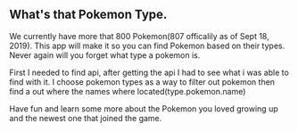 ## What's that Pokemon Type.

We currently have more that 800 Pokemon(807 officalily as of Sept 18, 2019). This app will make it so you can find Pokemon based on their types. Never again will you forget what type a pokemon is.

First I needed to find api, after getting the api I had to see what i was able to find with it. I choose pokemon types as a way to filter out pokemon then find a out where the names where located(type.pokemon.name)

Have fun and learn some more about the Pokemon you loved growing up and the newest one that joined the game.
